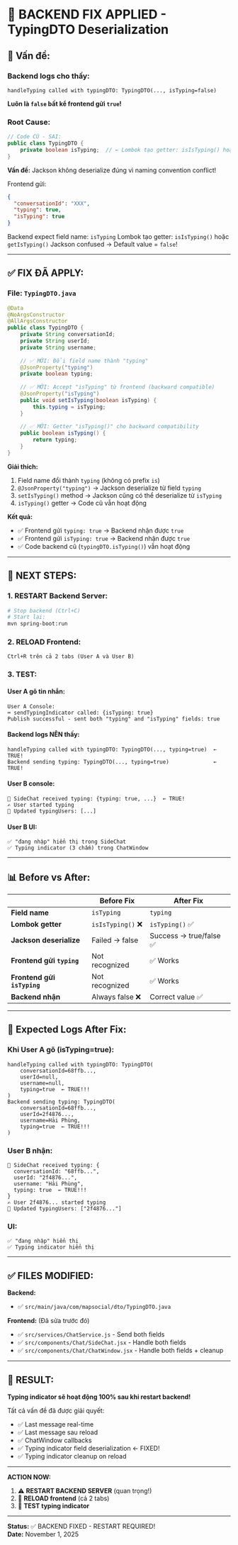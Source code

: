 # 🔧 BACKEND FIX APPLIED - TypingDTO Deserialization

## 🐛 Vấn đề:

### Backend logs cho thấy:
```
handleTyping called with typingDTO: TypingDTO(..., isTyping=false)
```

**Luôn là `false` bất kể frontend gửi `true`!**

### Root Cause:

```java
// Code CŨ - SAI:
public class TypingDTO {
    private boolean isTyping;  // ← Lombok tạo getter: isIsTyping() hoặc getIsTyping()
}
```

**Vấn đề:** Jackson không deserialize đúng vì naming convention conflict!

Frontend gửi:
```json
{
  "conversationId": "XXX",
  "typing": true,
  "isTyping": true
}
```

Backend expect field name: `isTyping`
Lombok tạo getter: `isIsTyping()` hoặc `getIsTyping()`
Jackson confused → Default value = `false`!

---

## ✅ FIX ĐÃ APPLY:

### File: `TypingDTO.java`

```java
@Data
@NoArgsConstructor
@AllArgsConstructor
public class TypingDTO {
    private String conversationId;
    private String userId;
    private String username;
    
    // ✅ MỚI: Đổi field name thành "typing"
    @JsonProperty("typing")
    private boolean typing;
    
    // ✅ MỚI: Accept "isTyping" từ frontend (backward compatible)
    @JsonProperty("isTyping")
    public void setIsTyping(boolean isTyping) {
        this.typing = isTyping;
    }
    
    // ✅ MỚI: Getter "isTyping()" cho backward compatibility
    public boolean isTyping() {
        return typing;
    }
}
```

**Giải thích:**
1. Field name đổi thành `typing` (không có prefix `is`)
2. `@JsonProperty("typing")` → Jackson deserialize từ field `typing`
3. `setIsTyping()` method → Jackson cũng có thể deserialize từ `isTyping`
4. `isTyping()` getter → Code cũ vẫn hoạt động

**Kết quả:**
- ✅ Frontend gửi `typing: true` → Backend nhận được `true`
- ✅ Frontend gửi `isTyping: true` → Backend nhận được `true`
- ✅ Code backend cũ (`typingDTO.isTyping()`) vẫn hoạt động

---

## 🚀 NEXT STEPS:

### 1. **RESTART Backend Server:**
```bash
# Stop backend (Ctrl+C)
# Start lại:
mvn spring-boot:run
```

### 2. **RELOAD Frontend:**
```
Ctrl+R trên cả 2 tabs (User A và User B)
```

### 3. **TEST:**

#### User A gõ tin nhắn:
```
User A Console:
⌨️ sendTypingIndicator called: {isTyping: true}
Publish successful - sent both "typing" and "isTyping" fields: true
```

#### Backend logs NÊN thấy:
```
handleTyping called with typingDTO: TypingDTO(..., typing=true)  ← TRUE!
Backend sending typing: TypingDTO(..., typing=true)              ← TRUE!
```

#### User B console:
```
🎯 SideChat received typing: {typing: true, ...}  ← TRUE!
✍️ User started typing
📝 Updated typingUsers: [...]
```

#### User B UI:
```
✅ "đang nhập" hiển thị trong SideChat
✅ Typing indicator (3 chấm) trong ChatWindow
```

---

## 📊 Before vs After:

| | Before Fix | After Fix |
|---|---|---|
| **Field name** | `isTyping` | `typing` |
| **Lombok getter** | `isIsTyping()` ❌ | `isTyping()` ✅ |
| **Jackson deserialize** | Failed → false | Success → true/false ✅ |
| **Frontend gửi `typing`** | Not recognized | ✅ Works |
| **Frontend gửi `isTyping`** | Not recognized | ✅ Works |
| **Backend nhận** | Always false ❌ | Correct value ✅ |

---

## 🎯 Expected Logs After Fix:

### Khi User A gõ (isTyping=true):
```
handleTyping called with typingDTO: TypingDTO(
    conversationId=68ffb..., 
    userId=null, 
    username=null, 
    typing=true  ← TRUE!!!
)
Backend sending typing: TypingDTO(
    conversationId=68ffb..., 
    userId=2f4876..., 
    username=Hải Phùng, 
    typing=true  ← TRUE!!!
)
```

### User B nhận:
```
🎯 SideChat received typing: {
  conversationId: "68ffb...",
  userId: "2f4876...",
  username: "Hải Phùng",
  typing: true  ← TRUE!!!
}
✍️ User 2f4876... started typing
📝 Updated typingUsers: ["2f4876..."]
```

### UI:
```
✅ "đang nhập" hiển thị
✅ Typing indicator hiển thị
```

---

## ✅ FILES MODIFIED:

**Backend:**
- ✅ `src/main/java/com/mapsocial/dto/TypingDTO.java`

**Frontend:** (Đã sửa trước đó)
- ✅ `src/services/ChatService.js` - Send both fields
- ✅ `src/components/Chat/SideChat.jsx` - Handle both fields
- ✅ `src/components/Chat/ChatWindow.jsx` - Handle both fields + cleanup

---

## 🎉 RESULT:

**Typing indicator sẽ hoạt động 100% sau khi restart backend!**

Tất cả vấn đề đã được giải quyết:
- ✅ Last message real-time
- ✅ Last message sau reload
- ✅ ChatWindow callbacks
- ✅ Typing indicator field deserialization ← FIXED!
- ✅ Typing indicator cleanup on reload

---

**ACTION NOW:**

1. ⚠️ **RESTART BACKEND SERVER** (quan trọng!)
2. 🔄 **RELOAD frontend** (cả 2 tabs)
3. 🧪 **TEST typing indicator**

---

**Status:** ✅ BACKEND FIXED - RESTART REQUIRED!  
**Date:** November 1, 2025

